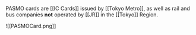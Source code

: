 PASMO cards are [[IC Cards]] issued by [[Tokyo Metro]], as well as rail and bus companies **not** operated by [[JR]] in the [[Tokyo]] Region.

![[PASMOCard.png]]